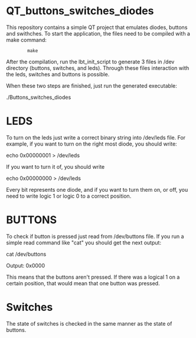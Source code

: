 # QT_buttons_switches_diodes

This repository contains a simple QT project that emulates diodes, buttons and swithches. To start the application, the files need to be compiled with a make command:

     		make

After the compilation, run the lbt_init_script to generate 3 files in /dev directory (buttons, switches, and leds). Through these files interaction with the leds, switches and buttons is possible. 

When these two steps are finished, just run the generated executable:

./Buttons_switches_diodes

# LEDS
To turn on the leds just write a correct binary string into /dev/leds file. For example,
if you want to turn on the right most diode, you should write:

echo 0x00000001 > /dev/leds

If you want to turn it of, you should write

echo 0x00000000 > /dev/leds

Every bit represents one diode, and if you want to turn them on, or off, you need
to write logic 1 or logic 0 to a correct position.

# BUTTONS

To check if button is pressed just read from /dev/buttons file. If you run a simple read command like "cat" you should get the next output:

cat /dev/buttons

Output: 0x0000

This means that the buttons aren't pressed. If there was a logical 1 on a certain
position, that would mean that one button was pressed.

# Switches

The state of switches is checked in the same manner as the state of buttons.